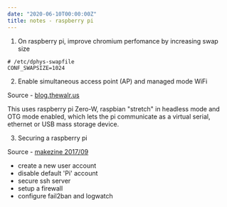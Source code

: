 ```yaml
---
date: "2020-06-10T00:00:00Z"
title: notes - raspberry pi
---
```


1. On raspberry pi, improve chromium perfomance by increasing swap size

``` shell
# /etc/dphys-swapfile
CONF_SWAPSIZE=1024
```

<!--more-->

2. Enable simultaneous access point (AP) and managed mode WiFi 

Source - [blog.thewalr.us](https://blog.thewalr.us/2017/09/26/raspberry-pi-zero-w-simultaneous-ap-and-managed-mode-wifi/)

This uses raspberry pi Zero-W, raspbian "stretch" in headless mode and OTG mode enabled, which lets the pi communicate as a virtual serial, ethernet or USB mass storage device. 

3. Securing a raspberry pi

Source - [makezine 2017/09](https://makezine.com/2017/09/07/secure-your-raspberry-pi-against-attackers/)

- create a new user account
- disable default 'Pi' account
- secure ssh server
- setup a firewall
- configure fail2ban and logwatch

